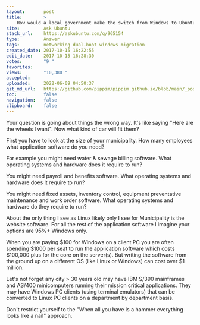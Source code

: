 ```yaml
---
layout:       post
title:        >
    How would a local government make the switch from Windows to Ubuntu?
site:         Ask Ubuntu
stack_url:    https://askubuntu.com/q/965154
type:         Answer
tags:         networking dual-boot windows migration
created_date: 2017-10-15 16:22:55
edit_date:    2017-10-15 16:28:30
votes:        "9 "
favorites:    
views:        "10,380 "
accepted:     
uploaded:     2022-06-09 04:50:37
git_md_url:   https://github.com/pippim/pippim.github.io/blob/main/_posts/2017/2017-10-15-How-would-a-local-government-make-the-switch-from-Windows-to-Ubuntu_.md
toc:          false
navigation:   false
clipboard:    false
---
```


Your question is going about things the wrong way. It's like saying "Here are the wheels I want". Now what kind of car will fit them?

First you have to look at the size of your municipality. How many employees what application software do you need?

For example you might need water & sewage billing software. What operating systems and hardware does it require to run?

You might need payroll and benefits software. What operating systems and hardware does it require to run?

You might need fixed assets, inventory control, equipment preventative maintenance and work order software. What operating systems and hardware do they require to run?

About the only thing I see as Linux likely only I see for Municipality is the website software. For all the rest of the application software I imagine your options are 95%+ Windows only.

When you are paying $100 for Windows on a client PC you are often spending $1000 per seat to run the application software which costs $100,000 plus for the core on the server(s). But writing the software from the ground up on a different OS (like Linux or Windows) can cost over $1 million.

Let's not forget any city > 30 years old may have IBM S/390 mainframes and 
AS/400 minicomputers running their mission critical applications. They may have Windows PC clients (using terminal emulators) that can be converted to Linux PC clients on a department by department basis.

Don't restrict yourself to the "When all you have is a hammer everything looks like a nail" approach.
